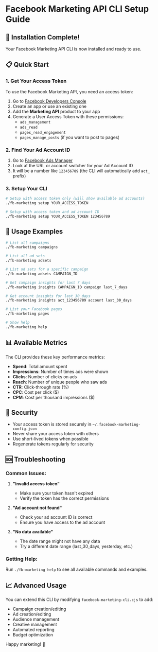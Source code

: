 # Facebook Marketing API CLI Setup Guide

## 🚀 Installation Complete!

Your Facebook Marketing API CLI is now installed and ready to use.

## 📋 Quick Start

### 1. Get Your Access Token

To use the Facebook Marketing API, you need an access token:

1. Go to [Facebook Developers Console](https://developers.facebook.com/)
2. Create an app or use an existing one
3. Add the **Marketing API** product to your app
4. Generate a User Access Token with these permissions:
   - `ads_management`
   - `ads_read`
   - `pages_read_engagement`
   - `pages_manage_posts` (if you want to post to pages)

### 2. Find Your Ad Account ID

1. Go to [Facebook Ads Manager](https://business.facebook.com/adsmanager/)
2. Look at the URL or account switcher for your Ad Account ID
3. It will be a number like `123456789` (the CLI will automatically add `act_` prefix)

### 3. Setup Your CLI

```bash
# Setup with access token only (will show available ad accounts)
./fb-marketing setup YOUR_ACCESS_TOKEN

# Setup with access token and ad account ID
./fb-marketing setup YOUR_ACCESS_TOKEN 123456789
```

## 🎯 Usage Examples

```bash
# List all campaigns
./fb-marketing campaigns

# List all ad sets
./fb-marketing adsets

# List ad sets for a specific campaign
./fb-marketing adsets CAMPAIGN_ID

# Get campaign insights for last 7 days
./fb-marketing insights CAMPAIGN_ID campaign last_7_days

# Get account insights for last 30 days
./fb-marketing insights act_123456789 account last_30_days

# List your Facebook pages
./fb-marketing pages

# Show help
./fb-marketing help
```

## 📊 Available Metrics

The CLI provides these key performance metrics:
- **Spend**: Total amount spent
- **Impressions**: Number of times ads were shown
- **Clicks**: Number of clicks on ads
- **Reach**: Number of unique people who saw ads
- **CTR**: Click-through rate (%)
- **CPC**: Cost per click ($)
- **CPM**: Cost per thousand impressions ($)

## 🔐 Security

- Your access token is stored securely in `~/.facebook-marketing-config.json`
- Never share your access token with others
- Use short-lived tokens when possible
- Regenerate tokens regularly for security

## 🆘 Troubleshooting

### Common Issues:

1. **"Invalid access token"**
   - Make sure your token hasn't expired
   - Verify the token has the correct permissions

2. **"Ad account not found"**
   - Check your ad account ID is correct
   - Ensure you have access to the ad account

3. **"No data available"**
   - The date range might not have any data
   - Try a different date range (last_30_days, yesterday, etc.)

### Getting Help:

Run `./fb-marketing help` to see all available commands and examples.

## 📈 Advanced Usage

You can extend this CLI by modifying `facebook-marketing-cli.cjs` to add:
- Campaign creation/editing
- Ad creation/editing
- Audience management
- Creative management
- Automated reporting
- Budget optimization

Happy marketing! 🎉
